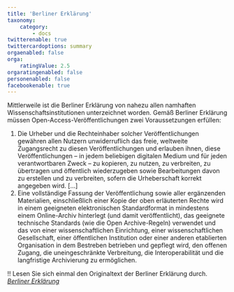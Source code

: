 ```yaml
---
title: 'Berliner Erklärung'
taxonomy:
    category:
        - docs
twitterenable: true
twittercardoptions: summary
orgaenabled: false
orga:
    ratingValue: 2.5
orgaratingenabled: false
personenabled: false
facebookenable: true
---
```


Mittlerweile ist die Berliner Erklärung von nahezu allen namhaften Wissenschaftsinstitutionen unterzeichnet worden. 
Gemäß Berliner Erklärung müssen Open-Access-Veröffentlichungen zwei Voraussetzungen erfüllen:
1. Die Urheber und die Rechteinhaber solcher Veröffentlichungen gewähren allen Nutzern unwiderruflich das freie, weltweite Zugangsrecht zu diesen Veröffentlichungen und erlauben ihnen, diese Veröffentlichungen – in jedem beliebigen digitalen Medium und für jeden verantwortbaren Zweck – zu kopieren, zu nutzen, zu verbreiten, zu übertragen und öffentlich wiederzugeben sowie Bearbeitungen davon zu erstellen und zu verbreiten, sofern die Urheberschaft korrekt angegeben wird. [...]
2. Eine vollständige Fassung der Veröffentlichung sowie aller ergänzenden Materialien, einschließlich einer Kopie der oben erläuterten Rechte wird in einem geeigneten elektronischen Standardformat in mindestens einem Online-Archiv hinterlegt (und damit veröffentlicht), das geeignete technische Standards (wie die Open Archive-Regeln) verwendet und das von einer wissenschaftlichen Einrichtung, einer wissenschaftlichen Gesellschaft, einer öffentlichen Institution oder einer anderen etablierten Organisation in dem Bestreben betrieben und gepflegt wird, den offenen Zugang, die uneingeschränkte Verbreitung, die Interoperabilität und die langfristige Archivierung zu ermöglichen.

!! Lesen Sie sich einmal den Originaltext der Berliner Erklärung durch. <cite> [Berliner Erklärung](https://openaccess.mpg.de/68053/Berliner_Erklaerung_dt_Version_07-2006.pdf)


